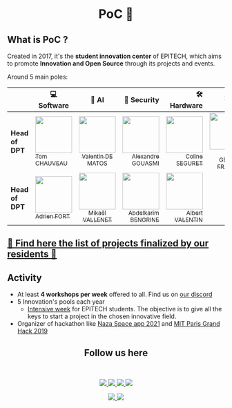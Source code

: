 <h1 align=center> PoC 🚀 </h1>

## What is PoC ?

Created in 2017, it's the **student innovation center** of EPITECH, which aims to promote **Innovation and Open Source** through its projects and events. 

Around 5 main poles:

|               | 💻 Software | 🧠 AI | 🔑 Security | 🛠️ Hardware | 🕸️ P2P |
|---            |-----------|:---:|--------:| -------: | --: |
|**Head of DPT**| [<img src="https://github.com/TomChv.png?size=85" width=85><br><sub>Tom CHAUVEAU</sub>](https://github.com/TomChv) | [<img src="https://github.com/Thytu.png?size=85" width=85><br><sub>Valentin DE MATOS</sub>](https://github.com/Thytu)| [<img src="https://github.com/etarc0s.png?size=85" width=85><br><sub>Alexandre GOUASMI</sub>](https://github.com/etarc0s) | [<img src="https://github.com/Cleopha.png?size=85" width=85><br><sub>Coline SEGURET</sub>](https://github.com/Cleopha)  | [<img src="https://github.com/PtitLuca.png?size=85" width=85><br><sub>Luca GEORGES FRANCOIS</sub>](https://github.com/PtitLuca) |
|**Head of DPT**| [<img src="https://github.com/adrienfort.png?size=85" width=85><br><sub>Adrien FORT</sub>](https://github.com/adrienfort) | [<img src="https://github.com/Mikatech.png?size=85" width=85><br><sub>Mikaêl VALLENET</sub>](https://github.com/Mikatech)| [<img src="https://github.com/AbdelkarimBENGRINE.png?size=85" width=85><br><sub>Abdelkarim BENGRINE</sub>](https://github.com/AbdelkarimBENGRINE) | [<img src="https://github.com/OnsagerHe.png?size=85" width=85><br><sub>Albert VALENTIN</sub>](https://github.com/OnsagerHe) | |

## [🚀 Find here the list of projects finalized by our residents 🚀](../PROJECT.md)


## Activity

- At least **4 workshops per week** offered to all. Find us on [our discord](https://discord.com/invite/Yqq2ADGDS7)
- 5 Innovation's pools each year 
  - [Intensive week](https://www.youtube.com/watch?v=JuqRGdM7PaM) for EPITECH students. The objective is to give all the keys to start a project in the chosen innovative field.
- Organizer of hackathon like [Naza Space app 2021](https://www.spaceappschallenge.org/) and [MIT Paris Grand Hack 2019](https://www.hecalumni.fr/event/mit-paris-grand-hack-2019/2019/06/22/5368)

<h2 align=center>
Follow us here
</h2>
<br/>
<p align='center'>
    <a href="https://www.linkedin.com/company/pocinnovation/mycompany/">
        <img src="https://img.shields.io/badge/LinkedIn-0077B5?style=for-the-badge&logo=linkedin&logoColor=white">
    </a>
    <a href="https://www.instagram.com/pocinnovation/">
        <img src="https://img.shields.io/badge/Instagram-E4405F?style=for-the-badge&logo=instagram&logoColor=white">
    </a>
    <a href="https://twitter.com/PoCInnovation">
        <img src="https://img.shields.io/badge/Twitter-1DA1F2?style=for-the-badge&logo=twitter&logoColor=white">
    </a>
    <a href="https://discord.com/invite/Yqq2ADGDS7">
        <img src="https://img.shields.io/badge/Discord-7289DA?style=for-the-badge&logo=discord&logoColor=white">
    </a>
</p>
<p align=center>
    <a href="https://www.poc-innovation.fr/">
        <img src="https://img.shields.io/badge/WebSite-1a2b6d?style=for-the-badge&logo=GitHub Sponsors&logoColor=white">
    </a>
    <a href="https://www.youtube.com/c/PoCInnovation">
        <img src="https://img.shields.io/badge/YouTube-FF0000?style=for-the-badge&logo=youtube&logoColor=white">
    </a>
</p>